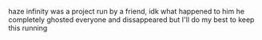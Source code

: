 haze infinity was a project run by a friend, idk what happened to him he completely ghosted everyone and dissappeared but I'll do my best to keep this running
